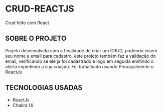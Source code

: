 # CRUD-REACTJS

Crud feito com React

## SOBRE O PROJETO

Projeto desenvolvido com a finalidade de criar um CRUD, podendo inserir seu nome e email para cadastro, este projeto também faz a validação do email, verificando se ele ja foi cadastrado e logo em seguida emitindo o alerta impedindo a sua criação. Foi trabalhado usando Principalmente o ReactJs

## TECNOLOGIAS USADAS

+ ReactJs
+ Chakra Ui
